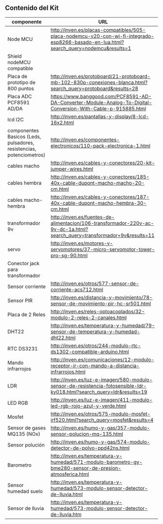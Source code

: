 ##  Contenido del Kit


|componente	|URL
|---|---
|Node MCU	|http://inven.es/placas-compatibles/505-placa-nodemcu-v20-con-wi-fi-integrado-esp8266-basado-en-lua.html?search_query=nodemcu&results=1
|Shield nodeMCU compatible
|Placa de prototipo de 800 puntos	|http://inven.es/protoboard/21-protoboard-mb-102-830p-conexiones-blanca.html?search_query=protoboard&results=28
|Placa ADC PCF8591 AD/DA|	https://www.banggood.com/PCF8591-AD-DA-Converter-Module-Analog-To-Digital-Conversion-With-Cable-p-915885.html
|lcd I2C	|http://inven.es/pantallas-y-display/8-lcd-16x2.html
|componentes Basicos (Leds, pulsadores, resistencias, potenciometros)	|http://inven.es/componentes-electronicos/110-pack-electronica-1.html
|cables macho	|http://inven.es/cables-y-conectores/20-kit-jumper-wires.html
|cables hembra	|http://inven.es/cables-y-conectores/185-40x-cable-dupont-macho-macho-20-cm.html
|cables macho-hembra	|http://inven.es/cables-y-conectores/187-40x-cable-dupont-macho-hembra-30-cm.html
|transformador 9v	|http://inven.es/fuentes-de-alimentacion/106-transformador-220v-ac-9v-dc-1a.html?search_query=transformador+9v&results=11
|servo	|http://inven.es/motores-y-servomotores/37-micro-servomotor-tower-pro-sg-90.html
|Conector jack para transformador
|Sensor corriente	|http://inven.es/otros/577-sensor-de-corriente-acs712.html
|Sensor PIR	|http://inven.es/distancia-y-movimiento/78-sensor-de-movimiento-pir-hc-sr501.html
|Placa de 2 Reles	|http://inven.es/reles-optoacoplados/32-modulo-2-reles-2-canales.html
|DHT22	|http://inven.es/temperatura-y-humedad/79-sensor-de-temperatura-y-humedad-dht22.html
|RTC DS3231	|http://inven.es/otros/244-modulo-rtc-ds1302-compatible-arduino.html
|Mando infrarrojos	|http://inven.es/comunicaciones/12-modulo-receptor-ir-con-mando-a-distancia-infrarrojos.html
|LDR	|http://inven.es/luz-e-imagen/580-modulo-sensor-de-resistencia-fotosensible-ldr-ky018.html?search_query=ldr&results=19
|LED RGB	|http://inven.es/luz-e-imagen/411-modulo-led-rgb-rojo-azul-y-verde.html
|Mosfet	|http://inven.es/otros/575-modulo-mosfet-irf520.html?search_query=mosfet&results=4
|Sensor de gases MQ135 (NOx)	|http://inven.es/humo-y-gas/357-modulo-sensor-polucion-mq-135.html
|Sensor polución	|http://inven.es/humo-y-gas/574-modulo-detector-de-polvo-ppd42ns.html
|Barometro	|http://inven.es/temperatura-y-humedad/571-modulo-barometro-gy-bme280-sensor-de-presion-atmosferica.html
|Sensor humedad suelo	|http://inven.es/temperatura-y-humedad/573-modulo-sensor-detector-de-lluvia.html
|Sensor de lluvia	|http://inven.es/temperatura-y-humedad/573-modulo-sensor-detector-de-lluvia.htm

